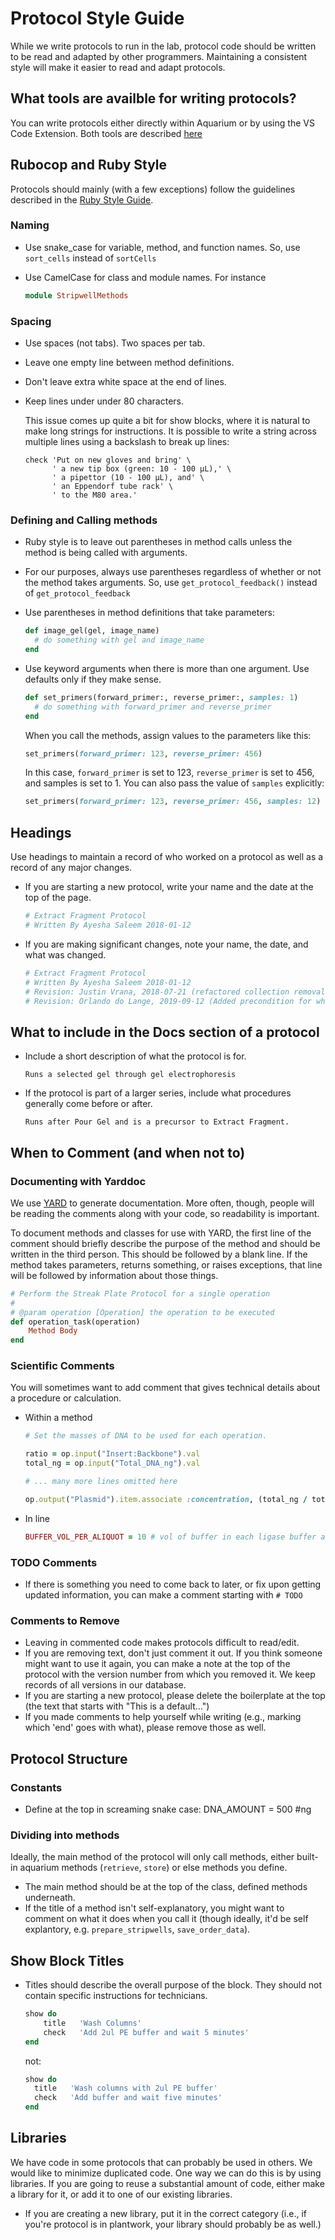 # Protocol Style Guide

While we write protocols to run in the lab, protocol code should be written to be read and adapted by other programmers.
Maintaining a consistent style will make it easier to read and adapt protocols.

## What tools are availble for writing protocols?

You can write protocols either directly within Aquarium or by using the VS Code Extension. Both tools are described <a href="#" onclick="select('Protocols', 'Developer Tools')">here</a>

## Rubocop and Ruby Style

Protocols should mainly (with a few exceptions) follow the guidelines described in the [Ruby Style Guide](https://rubystyle.guide/).

### Naming

* Use snake_case for variable, method, and function names. 
  So, use `sort_cells` instead of `sortCells`  
* Use CamelCase for class and module names.
  For instance

  ```ruby
  module StripwellMethods
  ```

### Spacing

* Use spaces (not tabs). Two spaces per tab.
* Leave one empty line between method definitions.
* Don't leave extra white space at the end of lines.
* Keep lines under under 80 characters.

  This issue comes up quite a bit for show blocks, where it is natural to make long strings for instructions.
  It is possible to write a string across multiple lines using a backslash to break up lines:

  ```
  check 'Put on new gloves and bring' \
        ' a new tip box (green: 10 - 100 µL),' \
        ' a pipettor (10 - 100 µL), and' \
        ' an Eppendorf tube rack' \
        ' to the M80 area.'
  ```

### Defining and Calling methods

* Ruby style is to leave out parentheses in method calls unless the method is being called with arguments.
* For our purposes, always use parentheses regardless of whether or not the method takes arguments.
  So, use `get_protocol_feedback()` instead of `get_protocol_feedback`

* Use parentheses in method definitions that take parameters:

  ```ruby
  def image_gel(gel, image_name)
    # do something with gel and image_name
  end
  ```

* Use keyword arguments when there is more than one argument. 
  Use defaults only if they make sense.

  ```ruby
  def set_primers(forward_primer:, reverse_primer:, samples: 1)
    # do something with forward_primer and reverse_primer  
  end
  ```

  When you call the methods, assign values to the parameters like this: 

  ```ruby
  set_primers(forward_primer: 123, reverse_primer: 456) 
  ```

  In this case, `forward_primer` is set to 123, `reverse_primer` is set to 456, and samples is set to 1.
  You can also pass the value of `samples` explicitly:

  ```ruby
  set_primers(forward_primer: 123, reverse_primer: 456, samples: 12) 
  ```


## Headings

Use headings to maintain a record of who worked on a protocol as well as a record of any major changes.

* If you are starting a new protocol, write your name and the date at the top of the page.

  ```ruby
  # Extract Fragment Protocol
  # Written By Ayesha Saleem 2018-01-12
  ```

* If you are making significant changes, note your name, the date, and what was changed.

  ```ruby
  # Extract Fragment Protocol
  # Written By Ayesha Saleem 2018-01-12
  # Revision: Justin Vrana, 2018-07-21 (refactored collection removal procedure, added plasmid stock dilution)
  # Revision: Orlando do Lange, 2019-09-12 (Added precondition for when an input is a Ligation product)
  ``` 

## What to include in the Docs section of a protocol 

* Include a short description of what the protocol is for.

  ```text
  Runs a selected gel through gel electrophoresis
  ```

* If the protocol is part of a larger series, include what procedures generally come before or after.

  ```text
  Runs after Pour Gel and is a precursor to Extract Fragment.
  ```

## When to Comment (and when not to) 

### Documenting with Yarddoc 

We use [YARD](https://www.rubydoc.info/gems/yard/file/docs/GettingStarted.md) to generate documentation.
More often, though, people will be reading the comments along with your code, so readability is important.

To document methods and classes for use with YARD, the first line of the comment should briefly describe the purpose of the method and should be written in the third person. This should be followed by a blank line. If the method takes parameters, returns something, or raises exceptions, that line will be followed by information about those things.

```ruby
# Perform the Streak Plate Protocol for a single operation
#
# @param operation [Operation] the operation to be executed
def operation_task(operation)
    Method Body
end
```
 
### Scientific Comments

You will sometimes want to add comment that gives technical details about a procedure or calculation.

* Within a method

  ```ruby
  # Set the masses of DNA to be used for each operation. 

  ratio = op.input("Insert:Backbone").val
  total_ng = op.input("Total_DNA_ng").val

  # ... many more lines omitted here 

  op.output("Plasmid").item.associate :concentration, (total_ng / total_µl)
  ```

* In line

  ```ruby
  BUFFER_VOL_PER_ALIQUOT = 10 # vol of buffer in each ligase buffer aliquot
  ```

### TODO Comments

* If there is something you need to come back to later, or fix upon getting updated information, you can make a comment starting with `# TODO`

### Comments to Remove

* Leaving in commented code makes protocols difficult to read/edit.
* If you are removing text, don't just comment it out. If you think someone might want to use it again, you can make a note at the top of the protocol with the version number from which you removed it. We keep records of all versions in our database.
* If you are starting a new protocol, please delete the boilerplate at the top (the text that starts with "This is a default...")
* If you made comments to help yourself while writing (e.g., marking which 'end' goes with what), please remove those as well. 

## Protocol Structure

### Constants

* Define at the top in screaming snake case: DNA_AMOUNT = 500 #ng

### Dividing into methods

Ideally, the main method of the protocol will only call methods, either built-in aquarium methods (`retrieve`, `store`) or else methods you define.

* The main method should be at the top of the class, defined methods underneath.
* If the title of a method isn't self-explanatory, you might want to comment on what it does when you call it (though ideally, it'd be self explantory, e.g. `prepare_stripwells`, `save_order_data`).

## Show Block Titles

* Titles should describe the overall purpose of the block. They should not contain specific instructions for technicians.

  ```ruby
  show do
      title   'Wash Columns'
      check   'Add 2ul PE buffer and wait 5 minutes'
  end
  ```

  not:

  ```ruby
  show do
    title   'Wash columns with 2ul PE buffer'
    check   'Add buffer and wait five minutes'
  end
  ```

## Libraries

We have code in some protocols that can probably be used in others. We would like to minimize duplicated code. One way we can do this is by using libraries. If you are going to reuse a substantial amount of code, either make a library for it, or add it to one of our existing libraries.

* If you are creating a new library, put it in the correct category (i.e., if you're protocol is in plantwork, your library should probably be as well.)